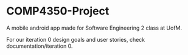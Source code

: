 # COMP4350-Project
A mobile android app made for Software Engineering 2 class at UofM.

For our iteration 0 design goals and user stories, check documentation/iteration 0.
